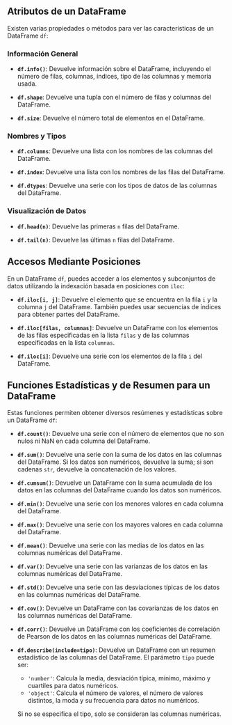 ## Atributos de un DataFrame

Existen varias propiedades o métodos para ver las características de un DataFrame `df`:

### Información General

- **`df.info()`**: Devuelve información sobre el DataFrame, incluyendo el número de filas, columnas, índices, tipo de las columnas y memoria usada.

- **`df.shape`**: Devuelve una tupla con el número de filas y columnas del DataFrame.

- **`df.size`**: Devuelve el número total de elementos en el DataFrame.

### Nombres y Tipos

- **`df.columns`**: Devuelve una lista con los nombres de las columnas del DataFrame.

- **`df.index`**: Devuelve una lista con los nombres de las filas del DataFrame.

- **`df.dtypes`**: Devuelve una serie con los tipos de datos de las columnas del DataFrame.

### Visualización de Datos

- **`df.head(n)`**: Devuelve las primeras `n` filas del DataFrame.

- **`df.tail(n)`**: Devuelve las últimas `n` filas del DataFrame.


## Accesos Mediante Posiciones

En un DataFrame `df`, puedes acceder a los elementos y subconjuntos de datos utilizando la indexación basada en posiciones con `iloc`:

- **`df.iloc[i, j]`**: Devuelve el elemento que se encuentra en la fila `i` y la columna `j` del DataFrame. También puedes usar secuencias de índices para obtener partes del DataFrame.

- **`df.iloc[filas, columnas]`**: Devuelve un DataFrame con los elementos de las filas especificadas en la lista `filas` y de las columnas especificadas en la lista `columnas`.

- **`df.iloc[i]`**: Devuelve una serie con los elementos de la fila `i` del DataFrame.


## Funciones Estadísticas y de Resumen para un DataFrame

Estas funciones permiten obtener diversos resúmenes y estadísticas sobre un DataFrame `df`:

- **`df.count()`**: Devuelve una serie con el número de elementos que no son nulos ni NaN en cada columna del DataFrame.

- **`df.sum()`**: Devuelve una serie con la suma de los datos en las columnas del DataFrame. Si los datos son numéricos, devuelve la suma; si son cadenas `str`, devuelve la concatenación de los valores.

- **`df.cumsum()`**: Devuelve un DataFrame con la suma acumulada de los datos en las columnas del DataFrame cuando los datos son numéricos.

- **`df.min()`**: Devuelve una serie con los menores valores en cada columna del DataFrame.

- **`df.max()`**: Devuelve una serie con los mayores valores en cada columna del DataFrame.

- **`df.mean()`**: Devuelve una serie con las medias de los datos en las columnas numéricas del DataFrame.

- **`df.var()`**: Devuelve una serie con las varianzas de los datos en las columnas numéricas del DataFrame.

- **`df.std()`**: Devuelve una serie con las desviaciones típicas de los datos en las columnas numéricas del DataFrame.

- **`df.cov()`**: Devuelve un DataFrame con las covarianzas de los datos en las columnas numéricas del DataFrame.

- **`df.corr()`**: Devuelve un DataFrame con los coeficientes de correlación de Pearson de los datos en las columnas numéricas del DataFrame.

- **`df.describe(include=tipo)`**: Devuelve un DataFrame con un resumen estadístico de las columnas del DataFrame. El parámetro `tipo` puede ser:
  - `'number'`: Calcula la media, desviación típica, mínimo, máximo y cuartiles para datos numéricos.
  - `'object'`: Calcula el número de valores, el número de valores distintos, la moda y su frecuencia para datos no numéricos.
  
  Si no se especifica el tipo, solo se consideran las columnas numéricas.
